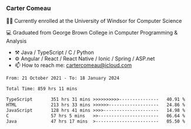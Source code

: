 ### Carter Comeau

🙋‍♂️ Currently enrolled at the University of Windsor for Computer Science

💻 Graduated from George Brown College in Computer Programming & Analysis

- ⚒️ Java / TypeScript / C / Python
- ⚙️ Angular / React / React Native / Ionic / Spring / ASP.net
- 📫 How to reach me: cartercomeau@icloud.com

<!--START_SECTION:waka-->

```txt
From: 21 October 2021 - To: 18 January 2024

Total Time: 859 hrs 11 mins

TypeScript       351 hrs 31 mins >>>>>>>>>>---------------   40.91 %
HTML             213 hrs 33 mins >>>>>>-------------------   24.86 %
JavaScript       128 hrs 41 mins >>>>---------------------   14.98 %
C                57 hrs 5 mins   >>-----------------------   06.64 %
Java             47 hrs 17 mins  >------------------------   05.50 %
```

<!--END_SECTION:waka-->
